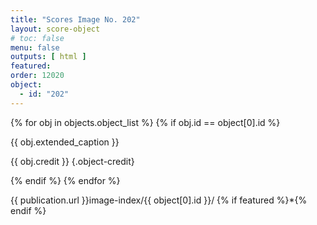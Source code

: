 ```yaml
---
title: "Scores Image No. 202"
layout: score-object
# toc: false
menu: false
outputs: [ html ]
featured: 
order: 12020
object:
  - id: "202"
---
```


{% for obj in objects.object_list %}
{% if obj.id == object[0].id %}

{{ obj.extended_caption }}

{{ obj.credit }} {.object-credit}

{% endif %}
{% endfor %}

<div class="object-credit object-url is-print-only">

{{ publication.url }}image-index/{{ object[0].id }}/ {% if featured %}*{% endif %}

</div>
